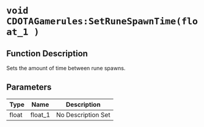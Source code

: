 # `void CDOTAGamerules:SetRuneSpawnTime(float_1 )`
## Function Description
Sets the amount of time between rune spawns.
## Parameters
Type|Name|Description
--|--|--
float|float_1|No Description Set
